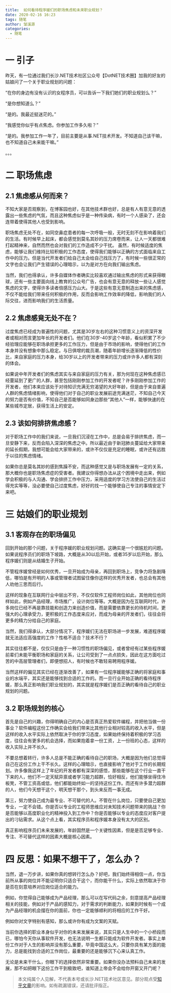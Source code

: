 ```yaml
---
title:  如何看待程序媛们的职场焦虑和未来职业规划？
date: 2020-02-16 16:23
tags: 随笔
author: 邹溪源
categories:
  - 随笔
---
```

# 一  引子
昨天，有一位通过我们长沙.NET技术社区公众号【DotNET技术圈】加我的好友的姑娘问了一个关于职业规划的问题：

“在你的身边有没有认识的女程序员，可以告诉一下我们她们的职业规划么？”

“是你想知道么？”

“是的。我最近挺迷茫的。”

“我感觉你似乎有点焦虑。你参加工作多久啦？”

“是的。我参加工作一年了，目前主要是从事.NET技术开发。不知道自己该干嘛，也不知道自己未来能干嘛。”

。。。

# 二  职场焦虑
## 2.1 焦虑感从何而来？
不知大家是否观察到，在博客园也好，在其他技术群也好，总是有人有意无意的透露出一些焦虑的气氛，而且这种焦虑似乎是一种传染病，有时一个人感染了，还会连带着使得其他人也受到影响。

职场焦虑无处不在，如同空鼻症患者的每一次呼吸一般，无时无刻不在影响着我们的生活。有时候早上起床，都会感觉到莫名其妙的压力席卷而来，让人一天都很难打起精神来，自然而然也会对我们的工作造成不少干扰。 虽然，有时候适度的焦虑，能够让我们维持比较积极的工作态度，使得我们能够以正确的方式面临来自工作中的压力。但是当代开发者们给自己太会给自己找压力了，有时候一些很正常的文字也会让我们产生错误的心理暗示，以为是对方在向我们输出焦虑。

当然，我们也得承认，许多自媒体作者确实比较喜欢通过输出焦虑的形式来获得眼球，还有一些主要面向线上教育的公众号广告，也会有意无意的释放一些让人感觉焦虑的文字，使得许多读者倍感压力山大。于是这些有意无意制造出来的焦虑感，不仅不能给我们带来任何积极的作用，反而会影响工作效率的降低，影响我们的人际交往，进而影响我们的生活质量。

## 2.2 焦虑感竟无处不在？
过度焦虑已经成为普遍性的问题，尤其是30岁左右的这种习惯意义上的资深开发者或相对而言更加年长的开发者们。他们在30岁-40岁这个年龄，看似积累了不少经验理应能够在职场承担更多的工作压力，但是由于市场的影响，使得他们的工作本身并没有想象中那么稳定。与日俱增的裁员潮，随着年龄增长逐渐降低的性价比，来自家庭的压力本身，给30岁以上的开发者带来的压力或许许多人都有深刻的体会。

如果说中年开发者们的焦虑其实与来自家庭的压力有关，那为何现在这种焦虑感已经蔓延到了更广的人群，甚至包括刚刚参加工作的开发者呢？许多刚刚参加工作的开发者，他们本来应该处于对待知识充满无穷渴望的大好年龄，但是由于来自普遍人群的焦虑情绪影响，使得他们对于自己的职业发展前途充满迷茫，不知自己今天的努力是否有价值，不知自己是否能够如同身边那些“其他人”一样，能够快速的在某些城市定居，获得生活上的安定。

## 2.3 该如何排挤焦虑感？
对于职场工作中的我们来说，一旦我们沉浸在工作中，总是会易于排挤焦虑，而一旦安静下来，反而会陷入深深的焦虑之中。所以最近由于新冠肺炎蔓延给大家带来的延长假期，我想可能会给大家带来的，或许不仅仅是充足的睡眠，或许还有远胜于以往的焦虑情绪。

如果你总是莫名其妙的感到焦躁不安，而这种感觉又是与职场发展有一定的关系，那大概你也是职场焦虑症的受害者。我建议你得想办法从这个困境中走出来，例如学会积极的与人沟通、学会排挤工作中压力，采用适度的学习方法使自己的生活过得充实等等，没必要使自己过度焦虑，好好的找一个能够使自己专注的事情安定下来吧。

# 三 姑娘们的职业规划
## 3.1 客观存在的职场偏见
回到开始的那个问题，关于程序媛的职业规划问题。这确实是一个很尴尬的问题。如果说程序员们的职场下坡路，大概是从30以后开始，或者35岁以后开始，那么程序媛们则是从结婚生子开始。

不管程序媛曾经是如何优秀，一旦开始成为母亲，再回到职场上，竞争力将急剧降低，哪怕是有开明的人事或管理者试图留住像你这样的优秀开发者，也总会有其他人劝他三思而后行。

这样的现象在互联网行业中层出不穷，不仅仅软件工程师岗位如此，其他岗位也同样如此，例如产品经理，市场推广，设计岗位等等。大概是因为在互联网时代，许多岗位已经不再是靠技能和创造力来创造价值，而是需要依靠更长的待机时间，更强大的心理承受力，更积极的工作态度来应对，而成为母亲的开发者们，往往会将更多的精力分给自己的家庭。

当然，我们得承认，大部分情况下，程序媛们无法在职场进一步发展，难道程序媛就无法适应高强度的工作？性格不适合？技术不行？

其实往往都不是，仅仅只是由于一种习惯性的职场偏见，或者曾经有过某些程序媛前辈们未能平衡职场和家庭的关系，让公司受到了一点点损失，因此在这方面吃过苦的中高层管理者们，即便想招人，有时候也不敢轻易聘用程序媛。 

当然这样的偏见其实已经在逐渐改善了，如果有一位程序媛能够正确的将家庭和事业的水端平，其实还是能够找到合适的工作的。而一旦行业开始正确的看待程序媛，那么真正影响我们职业规划的，其实就是程序媛们是否正确的看待自己的职业规划的问题。

## 3.2 职场规划的核心
首先是自己的兴趣，你得明确自己的内心是否真正热爱软件编程，并把他当做一份事业？软件编程这份工作确实会给我们带来比其他行业相对较高的收入水平，但是这样的收入水平实际上依然取决于你的学习态度，如果始终保持着积极的学习态度，往往会有更多的机会选择，而如果抱着拿一份工资，上一份班的心态，这样的收入实际上并不长久。

不要总想着转行，许多人总是不能正确的看待自己的职场，大概是因为他们总觉得自己在这份工作上干不长久。这样的心理暗示，也直接影响了他对于工作的长期规划。许多像我这样上了年纪的开发者都有深深的感悟，那些能够在这个行业一直干下来的人，他们不一定天赋异禀或者学习能力超群，恰好相反，他们能够坐得住冷板凳，不管工资高或低，他们都能始终如一的坚持这份工作。而还有许多潜力超群的人，他们今天想干这个，明天想干那个，到头来反而一事无成。

第三，努力使自己成为最专业、不可替代的人。不管在什么岗位，只要使自己更加专业，一定不会错。你是否以专业的工程师思维应对未知技术问题带来的挑战？你是否能够以高度职业化的精神投入到工作中？你是否能够以专业的态度应对客户提出的刁钻需求。从这个点上看，其实程序员和程序媛本身没有太大的区别。

真正影响程序员们未来发展的，年龄固然是一个关键性因素，但是是否足够专业、专注、不可替代这样的因素大概是核心因素。

# 四 反思：如果不想干了，怎么办？
当然，退一万步讲，如果你真的想转行怎么办？好吧，我们始终得相信一点，你当前所从事的岗位并不能证明你只适合干这个，而你能干什么，实际上依然取决于你是否在刻意培养对应岗位适合的能力。

例如，你觉得自己能够成为产品经理，那么可以在写代码之余，刻意提高产品经理相关的技能，例如对于产品的感知力，对于需求的判断能力，如果到时候有一个成为产品经理的机会摆在你的面前，你也一定能够顺利的将相应的工作干好。

例如你对文字特别有感知，那么或许你有成为文案的天赋。

当前你选择的职业本身似乎对你的未来发展来说，其实只是人生中的一个小桥段而已，哪怕今天你从事软件开发，也无法说明一生都只能成为软件开发者。事实上单份工作对于人生的影响并没有那么重要，毕竟中国这么大，只要你具有某方面的能力，总是能找到合适的工作岗位，最重要的还是能够沉下心来认真工作。

无论是未来干什么，你眼下的选择依然非常重要。如果你没办法预料自己未来的发展，那不如把眼下这份工作干到极致吧，谁知道上帝会不会给你开窗又开门呢？

>本文纯属个人见解，不代表本号或长沙.NET技术社区意见。部分观点受[知乎文章](https://www.zhihu.com/question/21789640)的影响。如有疏漏错误，还请批评指正。

